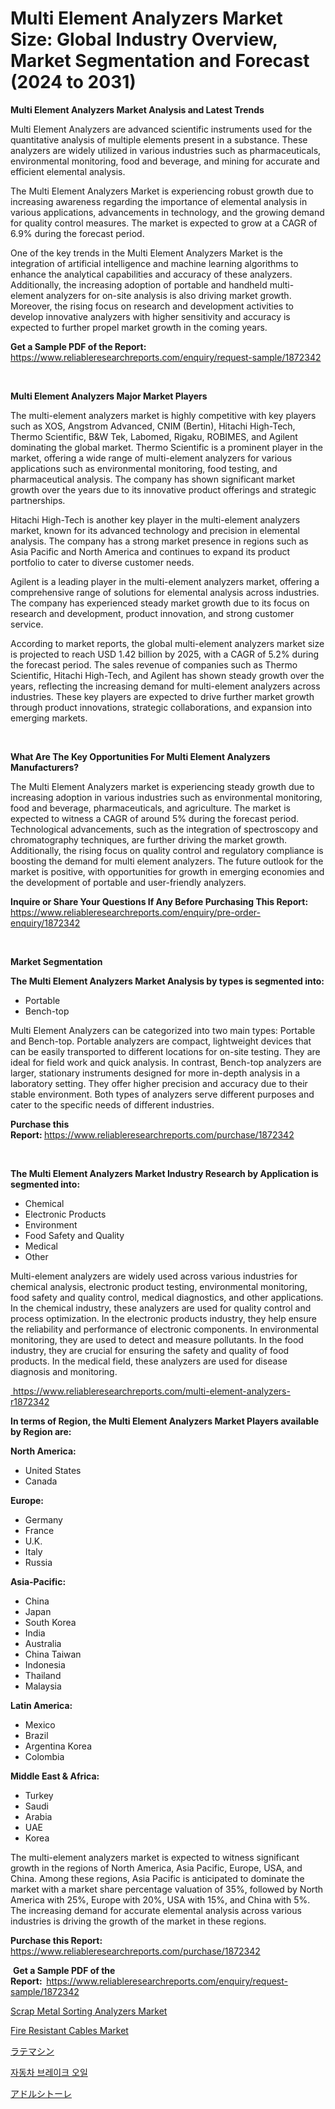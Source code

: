 <p><h1>Multi Element Analyzers Market Size: Global Industry Overview, Market Segmentation and Forecast (2024 to 2031)</h1></p><p><strong>Multi Element Analyzers Market Analysis and Latest Trends</strong></p>
<p><p>Multi Element Analyzers are advanced scientific instruments used for the quantitative analysis of multiple elements present in a substance. These analyzers are widely utilized in various industries such as pharmaceuticals, environmental monitoring, food and beverage, and mining for accurate and efficient elemental analysis.</p><p>The Multi Element Analyzers Market is experiencing robust growth due to increasing awareness regarding the importance of elemental analysis in various applications, advancements in technology, and the growing demand for quality control measures. The market is expected to grow at a CAGR of 6.9% during the forecast period.</p><p>One of the key trends in the Multi Element Analyzers Market is the integration of artificial intelligence and machine learning algorithms to enhance the analytical capabilities and accuracy of these analyzers. Additionally, the increasing adoption of portable and handheld multi-element analyzers for on-site analysis is also driving market growth. Moreover, the rising focus on research and development activities to develop innovative analyzers with higher sensitivity and accuracy is expected to further propel market growth in the coming years.</p></p>
<p><strong>Get a Sample PDF of the Report:&nbsp;</strong> <a href="https://www.reliableresearchreports.com/enquiry/request-sample/1872342">https://www.reliableresearchreports.com/enquiry/request-sample/1872342</a></p>
<p>&nbsp;</p>
<p><strong>Multi Element Analyzers Major Market Players</strong></p>
<p><p>The multi-element analyzers market is highly competitive with key players such as XOS, Angstrom Advanced, CNIM (Bertin), Hitachi High-Tech, Thermo Scientific, B&W Tek, Labomed, Rigaku, ROBIMES, and Agilent dominating the global market. Thermo Scientific is a prominent player in the market, offering a wide range of multi-element analyzers for various applications such as environmental monitoring, food testing, and pharmaceutical analysis. The company has shown significant market growth over the years due to its innovative product offerings and strategic partnerships.</p><p>Hitachi High-Tech is another key player in the multi-element analyzers market, known for its advanced technology and precision in elemental analysis. The company has a strong market presence in regions such as Asia Pacific and North America and continues to expand its product portfolio to cater to diverse customer needs.</p><p>Agilent is a leading player in the multi-element analyzers market, offering a comprehensive range of solutions for elemental analysis across industries. The company has experienced steady market growth due to its focus on research and development, product innovation, and strong customer service.</p><p>According to market reports, the global multi-element analyzers market size is projected to reach USD 1.42 billion by 2025, with a CAGR of 5.2% during the forecast period. The sales revenue of companies such as Thermo Scientific, Hitachi High-Tech, and Agilent has shown steady growth over the years, reflecting the increasing demand for multi-element analyzers across industries. These key players are expected to drive further market growth through product innovations, strategic collaborations, and expansion into emerging markets.</p></p>
<p>&nbsp;</p>
<p><strong>What Are The Key Opportunities For Multi Element Analyzers Manufacturers?</strong></p>
<p><p>The Multi Element Analyzers market is experiencing steady growth due to increasing adoption in various industries such as environmental monitoring, food and beverage, pharmaceuticals, and agriculture. The market is expected to witness a CAGR of around 5% during the forecast period. Technological advancements, such as the integration of spectroscopy and chromatography techniques, are further driving the market growth. Additionally, the rising focus on quality control and regulatory compliance is boosting the demand for multi element analyzers. The future outlook for the market is positive, with opportunities for growth in emerging economies and the development of portable and user-friendly analyzers.</p></p>
<p><strong>Inquire or Share Your Questions If Any Before Purchasing This Report:</strong> <a href="https://www.reliableresearchreports.com/enquiry/pre-order-enquiry/1872342">https://www.reliableresearchreports.com/enquiry/pre-order-enquiry/1872342</a></p>
<p>&nbsp;</p>
<p><strong>Market Segmentation</strong></p>
<p><strong>The Multi Element Analyzers Market Analysis by types is segmented into:</strong></p>
<p><ul><li>Portable</li><li>Bench-top</li></ul></p>
<p><p>Multi Element Analyzers can be categorized into two main types: Portable and Bench-top. Portable analyzers are compact, lightweight devices that can be easily transported to different locations for on-site testing. They are ideal for field work and quick analysis. In contrast, Bench-top analyzers are larger, stationary instruments designed for more in-depth analysis in a laboratory setting. They offer higher precision and accuracy due to their stable environment. Both types of analyzers serve different purposes and cater to the specific needs of different industries.</p></p>
<p><strong>Purchase this Report:&nbsp;</strong><a href="https://www.reliableresearchreports.com/purchase/1872342">https://www.reliableresearchreports.com/purchase/1872342</a></p>
<p>&nbsp;</p>
<p><strong>The Multi Element Analyzers Market Industry Research by Application is segmented into:</strong></p>
<p><ul><li>Chemical</li><li>Electronic Products</li><li>Environment</li><li>Food Safety and Quality</li><li>Medical</li><li>Other</li></ul></p>
<p><p>Multi-element analyzers are widely used across various industries for chemical analysis, electronic product testing, environmental monitoring, food safety and quality control, medical diagnostics, and other applications. In the chemical industry, these analyzers are used for quality control and process optimization. In the electronic products industry, they help ensure the reliability and performance of electronic components. In environmental monitoring, they are used to detect and measure pollutants. In the food industry, they are crucial for ensuring the safety and quality of food products. In the medical field, these analyzers are used for disease diagnosis and monitoring.</p></p>
<p><a href="https://www.reliableresearchreports.com/multi-element-analyzers-r1872342">&nbsp;https://www.reliableresearchreports.com/multi-element-analyzers-r1872342</a></p>
<p><strong>In terms of Region, the Multi Element Analyzers Market Players available by Region are:</strong></p>
<p>
    <p> <strong> North America: </strong>
        <ul>
            <li>United States</li>
            <li>Canada</li>
        </ul>
        </p> 
    <p> <strong> Europe: </strong>
        <ul>
            <li>Germany</li>
            <li>France</li>
            <li>U.K.</li>
            <li>Italy</li>
            <li>Russia</li>
        </ul>
        </p> 
    <p> <strong> Asia-Pacific: </strong>
        <ul>
            <li>China</li>
            <li>Japan</li>
            <li>South Korea</li>
            <li>India</li>
            <li>Australia</li>
            <li>China Taiwan</li>
            <li>Indonesia</li>
            <li>Thailand</li>
            <li>Malaysia</li>
        </ul>
        </p> 
    <p> <strong> Latin America: </strong>
        <ul>
            <li>Mexico</li>
            <li>Brazil</li>
            <li>Argentina Korea</li>
            <li>Colombia</li>
        </ul>
        </p> 
    <p> <strong> Middle East & Africa: </strong>
        <ul>
            <li>Turkey</li>
            <li>Saudi</li>
            <li>Arabia</li>
            <li>UAE</li>
            <li>Korea</li>
        </ul>
    </p>
    </p>
<p><p>The multi-element analyzers market is expected to witness significant growth in the regions of North America, Asia Pacific, Europe, USA, and China. Among these regions, Asia Pacific is anticipated to dominate the market with a market share percentage valuation of 35%, followed by North America with 25%, Europe with 20%, USA with 15%, and China with 5%. The increasing demand for accurate elemental analysis across various industries is driving the growth of the market in these regions.</p></p>
<p><strong>Purchase this Report: </strong><a href="https://www.reliableresearchreports.com/purchase/1872342">https://www.reliableresearchreports.com/purchase/1872342</a></p>
<p>&nbsp;<strong>Get a Sample PDF of the Report:&nbsp;&nbsp;</strong><a href="https://www.reliableresearchreports.com/enquiry/request-sample/1872342">https://www.reliableresearchreports.com/enquiry/request-sample/1872342</a></p>
<p><strong></strong></p>
<p><p><a href="https://github.com/dx0328/Market-Research-Report-List-2/blob/main/scrap-metal-sorting-analyzers-market.md">Scrap Metal Sorting Analyzers Market</a></p><p><a href="https://issuu.com/reportprime-2/docs/fire-resistant-cables-market-size-2030.pptx">Fire Resistant Cables Market</a></p><p><a href="https://github.com/mcbeesbxa270/Market-Research-Report-List-1/blob/main/943551843610.md">ラテマシン</a></p><p><a href="https://github.com/vskv4779xr1/Market-Research-Report-List-1/blob/main/691754740095.md">자동차 브레이크 오일</a></p><p><a href="https://github.com/EmoryYundt1935/Market-Research-Report-List-1/blob/main/334966443611.md">アドルシトーレ</a></p></p>